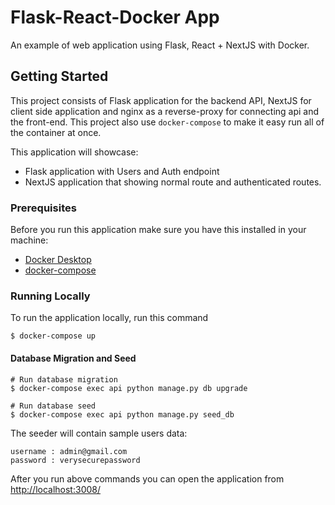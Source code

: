 # Flask-React-Docker App

An example of web application using Flask, React + NextJS with Docker.

## Getting Started

This project consists of Flask application for the backend API, NextJS for client side application and nginx as a reverse-proxy for connecting api and the front-end. This project also use `docker-compose` to make it easy run all of the container at once.

This application will showcase:

- Flask application with Users and Auth endpoint
- NextJS application that showing normal route and authenticated routes.

### Prerequisites

Before you run this application make sure you have this installed in your machine:

- [Docker Desktop](https://www.docker.com/products/docker-desktop)
- [docker-compose](https://docs.docker.com/compose/install/)

### Running Locally

To run the application locally, run this command

```
$ docker-compose up
```

#### Database Migration and Seed

```
# Run database migration
$ docker-compose exec api python manage.py db upgrade

# Run database seed
$ docker-compose exec api python manage.py seed_db
```

The seeder will contain sample users data:

```
username : admin@gmail.com
password : verysecurepassword
```

After you run above commands you can open the application from [http://localhost:3008/](http://localhost:3008/)
